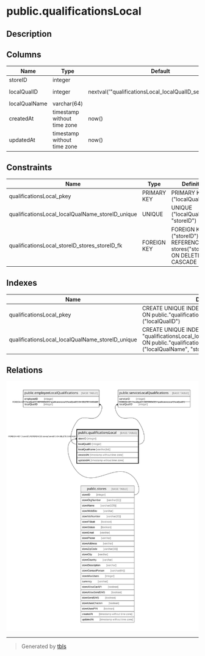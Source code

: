# public.qualificationsLocal

## Description

## Columns

| Name | Type | Default | Nullable | Children | Parents | Comment |
| ---- | ---- | ------- | -------- | -------- | ------- | ------- |
| storeID | integer |  | false |  | [public.stores](public.stores.md) |  |
| localQualID | integer | nextval('"qualificationsLocal_localQualID_seq"'::regclass) | false | [public.employeeLocalQualifications](public.employeeLocalQualifications.md) [public.serviceLocalQualifications](public.serviceLocalQualifications.md) |  |  |
| localQualName | varchar(64) |  | false |  |  |  |
| createdAt | timestamp without time zone | now() | false |  |  |  |
| updatedAt | timestamp without time zone | now() | false |  |  |  |

## Constraints

| Name | Type | Definition |
| ---- | ---- | ---------- |
| qualificationsLocal_pkey | PRIMARY KEY | PRIMARY KEY ("localQualID") |
| qualificationsLocal_localQualName_storeID_unique | UNIQUE | UNIQUE ("localQualName", "storeID") |
| qualificationsLocal_storeID_stores_storeID_fk | FOREIGN KEY | FOREIGN KEY ("storeID") REFERENCES stores("storeID") ON DELETE CASCADE |

## Indexes

| Name | Definition |
| ---- | ---------- |
| qualificationsLocal_pkey | CREATE UNIQUE INDEX "qualificationsLocal_pkey" ON public."qualificationsLocal" USING btree ("localQualID") |
| qualificationsLocal_localQualName_storeID_unique | CREATE UNIQUE INDEX "qualificationsLocal_localQualName_storeID_unique" ON public."qualificationsLocal" USING btree ("localQualName", "storeID") |

## Relations

![er](public.qualificationsLocal.svg)

---

> Generated by [tbls](https://github.com/k1LoW/tbls)
